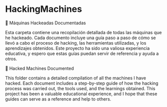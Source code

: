 # HackingMachines

📂 Máquinas Hackeadas Documentadas

Esta carpeta contiene una recopilación detallada de todas las máquinas que he hackeado. Cada documento incluye una guía paso a paso de cómo se llevó a cabo el proceso de hacking, las herramientas utilizadas, y los aprendizajes obtenidos. Este proyecto ha sido una valiosa experiencia educativa, y espero que estas guías puedan servir de referencia y ayuda a otros.


📂 Hacked Machines Documented

This folder contains a detailed compilation of all the machines I have hacked. Each document includes a step-by-step guide of how the hacking process was carried out, the tools used, and the learnings obtained. This project has been a valuable educational experience, and I hope that these guides can serve as a reference and help to others.
